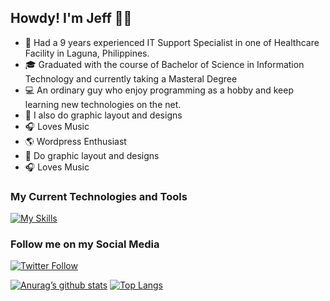 ## Howdy! I'm Jeff 👋🤖

- 🏥 Had a 9 years experienced IT Support Specialist in one of Healthcare Facility in Laguna, Philippines.
- 🎓 Graduated with the course of Bachelor of Science in Information Technology and currently taking a Masteral Degree
- 💻 An ordinary guy who enjoy programming as a hobby and keep learning new technologies on the net.
- 🎨 I also do graphic layout and designs
- 🎧 Loves Music
- 🌎 Wordpress Enthusiast
- 🎨 Do graphic layout and designs
- 🎧 Loves Music 

### My Current Technologies and Tools
[![My Skills](https://skillicons.dev/icons?i=wordpress,azure,js,html,css,bootstrap,c,django,git,laravel,mysql,php,sublime,tailwind,vue)](https://skillicons.dev)


### Follow me on my Social Media

[![Twitter Follow](https://img.shields.io/twitter/follow/jeffmorales29?color=1DA1F2&logo=twitter&style=for-the-badge)](https://twitter.com/intent/follow?original_referer=https%3A%2F%2Fgithub.com%2Fjeffmorales29&screen_name=jeffmorales29)

[![Anurag’s github stats](https://github-readme-stats.vercel.app/api?username=jeffmorales29)](https://github.com/jeffmorales29) [![Top Langs](https://github-readme-stats.vercel.app/api/top-langs/?username=jeffmorales29&layout=compact)](https://github.com/jeffmorales29)
